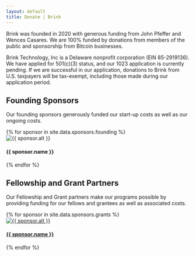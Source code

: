 ```yaml
---
layout: default
title: Donate | Brink
---
```

Brink was founded in 2020 with generous funding from John Pfeffer and Wences
Casares. We are 100% funded by donations from members of the public and
sponsorship from Bitcoin businesses.

Brink Technology, Inc is a Delaware nonprofit corporation (EIN 85-2919136). We
have applied for 501(c)(3) status, and our 1023 application is currently
pending. If we are successful in our application, donations to Brink from U.S.
taxpayers will be tax-exempt, including those made during our application
period.

<div class="sponsors-container">
  <h2>Founding Sponsors</h2>
  <p>Our founding sponsors generously funded our start-up costs as well as our ongoing costs.</p>
  <div class="sponsors-row">
    {% for sponsor in site.data.sponsors.founding %}
    <div class="sponsors-col">
      <img src="{{ sponsor.image }}" alt="{{ sponsor.alt }}" style="max-height: 200px"/>
      <h4 class="post-title">{{ sponsor.name }}</h4>
    </div>
    {% endfor %}
  </div>
</div>

<div class="sponsors-container">
  <h2>Fellowship and Grant Partners</h2>
  <p>Our Fellowship and Grant partners make our programs possible by providing
  funding for our fellows and grantees as well as associated costs.</p>
  <div class="sponsors-row">
    {% for sponsor in site.data.sponsors.grants %}
    <div class="sponsors-col">
      <a href="{{ sponsor.website }}">
        <img src="{{ sponsor.image }}" alt="{{ sponsor.alt }}" style="max-height: 200px"/>
        <h4 class="post-title">{{ sponsor.name }}</h4>
      </a>
    </div>
    {% endfor %}
  </div>
</div>
